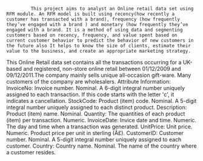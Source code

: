              This project aims to analyst an Online retail data set using RFM module. An RFM model is built using recency(how recently a customer has transacted with a brand), frequency (how frequently they’ve engaged with a brand ) and monetary (how frequently they’ve engaged with a brand. It is a method of using data and segmenting customers based on recency, frequency, and value spent based on current customer behavior to predict the behavior of new customers in the future also It helps to know the size of clients, estimate their value to the business, and create an appropriate marketing strategy.
   This Online Retail data set contains all the transactions occurring for a UK-based and registered, non-store online retail between 01/12/2009 and 09/12/2011.The company mainly sells unique all-occasion gift-ware. Many customers of the company are wholesalers.
Attribute Information:
InvoiceNo: Invoice number. Nominal. A 6-digit integral number uniquely assigned to each transaction. If this code starts with the letter 'c', it indicates a cancellation.
StockCode: Product (item) code. Nominal. A 5-digit integral number uniquely assigned to each distinct product.
Description: Product (item) name. Nominal.
Quantity: The quantities of each product (item) per transaction. Numeric.
InvoiceDate: Invice date and time. Numeric. The day and time when a transaction was generated.
UnitPrice: Unit price. Numeric. Product price per unit in sterling (Â£).
CustomerID: Customer number. Nominal. A 5-digit integral number uniquely assigned to each customer.
Country: Country name. Nominal. The name of the country where a customer resides.
